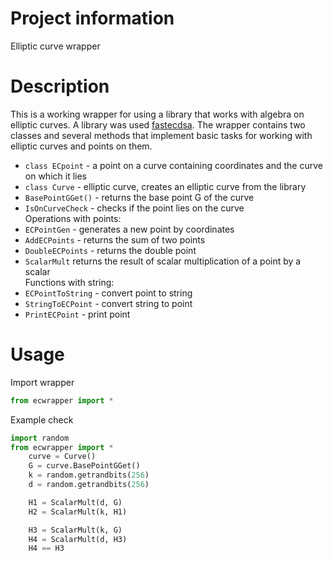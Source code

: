 # Project information
Elliptic curve wrapper

# Description
This is a working wrapper for using a library that works with algebra on elliptic curves. A library was used [fastecdsa](https://github.com/AntonKueltz/fastecdsa/tree/main).
The wrapper contains two classes and several methods that implement basic tasks for working with elliptic curves and points on them.
* `class ECpoint` - a point on a curve containing coordinates and the curve on which it lies
* `class Curve` - elliptic curve, creates an elliptic curve from the library
* `BasePointGGet()` - returns the base point G of the curve
* `IsOnCurveCheck` - checks if the point lies on the curve\
Operations with points:
* `ECPointGen` - generates a new point by coordinates
* `AddECPoints` - returns the sum of two points 
* `DoubleECPoints` - returns the double point
* `ScalarMult` returns the result of scalar multiplication of a point by a scalar\
Functions with string:
* `ECPointToString` - convert point to string
* `StringToECPoint` - convert string to point
* `PrintECPoint` - print point

# Usage
Import wrapper
```python
from ecwrapper import *
```
Example check
```python
import random
from ecwrapper import *
    curve = Curve()
    G = curve.BasePointGGet()
    k = random.getrandbits(256)
    d = random.getrandbits(256)

    H1 = ScalarMult(d, G)
    H2 = ScalarMult(k, H1)

    H3 = ScalarMult(k, G)
    H4 = ScalarMult(d, H3)
    H4 == H3
```